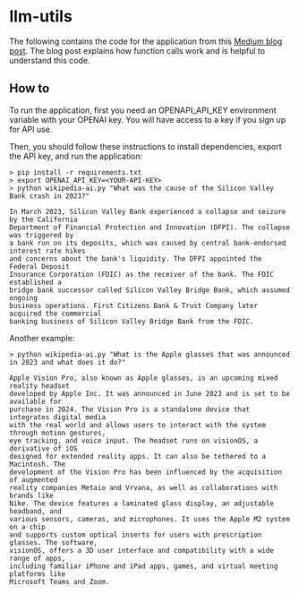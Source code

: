 # llm-utils

The following contains the code for the application from this [Medium blog post](https://medium.com/@rafalotufo/unlocking-ai-potential-with-openai-function-calls-a-deep-dive-into-simplifying-data-retrieval-945be3647c09). The blog post
explains how function calls work and is helpful to understand this code.

## How to

To run the application, first you need an OPENAPI_API_KEY environment variable with
your OPENAI key. You will have access to a key if you sign up for API use.

Then, you should follow these instructions to install dependencies, export the API key,
and run the application:

```
> pip install -r requirements.txt
> export OPENAI_API_KEY=<YOUR-API-KEY>
> python wikipedia-ai.py "What was the cause of the Silicon Valley Bank crash in 2023?"

In March 2023, Silicon Valley Bank experienced a collapse and seizure by the California
Department of Financial Protection and Innovation (DFPI). The collapse was triggered by
a bank run on its deposits, which was caused by central bank-endorsed interest rate hikes
and concerns about the bank's liquidity. The DFPI appointed the Federal Deposit
Insurance Corporation (FDIC) as the receiver of the bank. The FDIC established a
bridge bank successor called Silicon Valley Bridge Bank, which assumed ongoing
business operations. First Citizens Bank & Trust Company later acquired the commercial
banking business of Silicon Valley Bridge Bank from the FDIC.
```

Another example:

```
> python wikipedia-ai.py "What is the Apple glasses that was announced in 2023 and what does it do?"

Apple Vision Pro, also known as Apple glasses, is an upcoming mixed reality headset
developed by Apple Inc. It was announced in June 2023 and is set to be available for
purchase in 2024. The Vision Pro is a standalone device that integrates digital media
with the real world and allows users to interact with the system through motion gestures,
eye tracking, and voice input. The headset runs on visionOS, a derivative of iOS
designed for extended reality apps. It can also be tethered to a Macintosh. The
development of the Vision Pro has been influenced by the acquisition of augmented
reality companies Metaio and Vrvana, as well as collaborations with brands like
Nike. The device features a laminated glass display, an adjustable headband, and
various sensors, cameras, and microphones. It uses the Apple M2 system on a chip
and supports custom optical inserts for users with prescription glasses. The software,
visionOS, offers a 3D user interface and compatibility with a wide range of apps,
including familiar iPhone and iPad apps, games, and virtual meeting platforms like
Microsoft Teams and Zoom.
```
